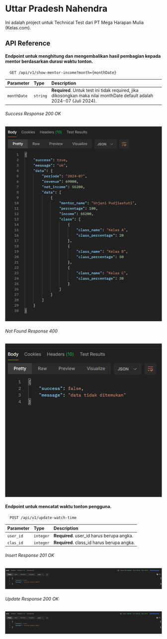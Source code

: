 # Uttar Pradesh Nahendra

Ini adalah project untuk Technical Test dari PT Mega Harapan Mulia (Kelas.com).

## API Reference

#### Endpoint untuk menghitung dan mengembalikan hasil pembagian kepada mentor berdasarkan durasi waktu tonton.

```http
  GET /api/v1/show-mentor-income?month={monthDate}
```

| Parameter   | Type     | Description                                                                                                            |
| :---------- | :------- | :--------------------------------------------------------------------------------------------------------------------- |
| `monthDate` | `string` | **Required**. Untuk test ini tidak required, jika dikosongkan maka nilai monthDate default adalah 2024-07 (Juli 2024). |

<h6>Success Response 200 OK</h6>

![Logo](/public/assets/api-response/response-success.png)

<h6>Not Found Response 400</h6>

![Logo](/public/assets/api-response/response-not-found.png)

#### Endpoint untuk mencatat waktu tonton pengguna.

```http
  POST /api/v1/update-watch-time
```

| Parameter | Type      | Description                                |
| :-------- | :-------- | :----------------------------------------- |
| `user_id` | `integer` | **Required**. user_id harus berupa angka.  |
| `clas_id` | `integer` | **Required**. class_id harus berupa angka. |

<h6>Insert Response 201 OK</h6>

![Logo](/public/assets/api-response/response-insert.png)

<h6>Update Response 200 OK</h6>

![Logo](/public/assets/api-response/response-update.png)
